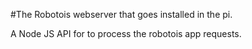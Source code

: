#The Robotois webserver that goes installed in the pi.

A Node JS API for to process the robotois app requests.
